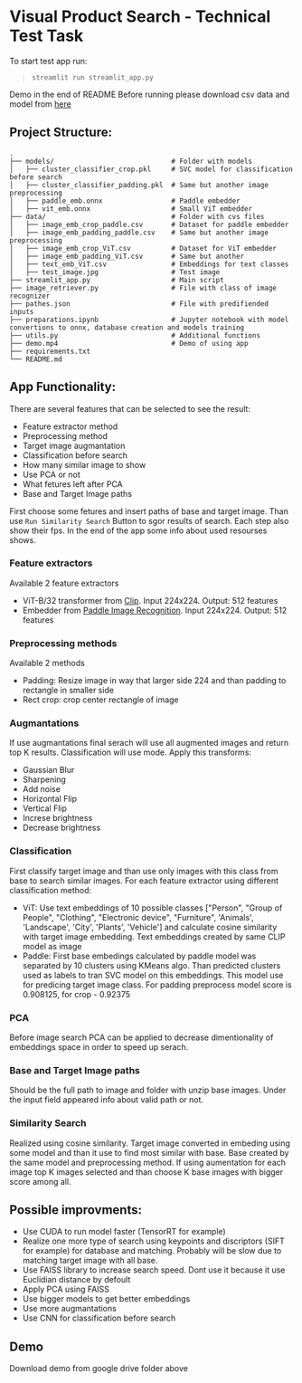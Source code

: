 # Visual Product Search - Technical Test Task

To start test app run: 
> `streamlit run streamlit_app.py`

Demo in the end of README
Before running please download csv data and model from [here](https://drive.google.com/drive/folders/18-BBC2XoVeBidGmKEAWAK1coXuwPX7AF?usp=sharing)

## Project Structure:

    .
    ├── models/                             # Folder with models
    │   ├── cluster_classifier_crop.pkl     # SVC model for classification before search
    │   ├── cluster_classifier_padding.pkl  # Same but another image preprocessing
    │   ├── paddle_emb.onnx                 # Paddle embedder
    │   ├── vit_emb.onnx                    # Small ViT embedder
    ├── data/                               # Folder with cvs files
    │   ├── image_emb_crop_paddle.csv       # Dataset for paddle embedder
    │   ├── image_emb_padding_paddle.csv    # Same but another image preprocessing
    │   ├── image_emb_crop_ViT.csv          # Dataset for ViT embedder
    │   ├── image_emb_padding_ViT.csv       # Same but another 
    │   ├── text_emb_ViT.csv                # Embeddings for text classes
    │   ├── test_image.jpg                  # Test image 
    ├── streamlit_app.py                    # Main script
    ├── image_retriever.py                  # File with class of image recognizer
    ├── pathes.json                         # File with predifiended inputs
    ├── preparations.ipynb                  # Jupyter notebook with model convertions to onnx, database creation and models training
    ├── utils.py                            # Additional functions
    ├── demo.mp4                            # Demo of using app
    ├── requirements.txt
    └── README.md


## App Functionality:

There are several features that can be selected to see the result:
- Feature extractor method
- Preprocessing method
- Target image augmantation
- Classification before search
- How many similar image to show
- Use PCA or not
- What fetures left after PCA 
- Base and Target Image paths

First choose some fetures and insert paths of base and target image. Than use `Run Similarity Search` Button to sgor results of search. Each step also show their fps. In the end of the app some info about used resourses shows.

### Feature extractors
Available 2 feature extractors
- ViT-B/32 transformer from [Clip](https://github.com/openai/CLIP/tree/main). Input 224x224. Output: 512 features
- Embedder from [Paddle Image Recognition](https://github.com/PaddlePaddle/PaddleClas/blob/release/2.5/docs/en/quick_start/quick_start_recognition_en.md). Input 224x224. Output: 512 features

### Preprocessing methods
Available 2 methods
- Padding: Resize image in way that larger side 224 and than padding to rectangle in smaller side 
- Rect crop: crop center rectangle of image 

### Augmantations 
If use augmantations final serach will use all augmented images and return top K results. Classification will use mode. Apply this transforms:
- Gaussian Blur
- Sharpening
- Add noise
- Horizontal Flip
- Vertical Flip
- Increse brightness
- Decrease brightness

### Classification
First classify target image and than use only images with this class from base to search similar images. For each feature extractor using different classification method:
- ViT: Use text embeddings of 10 possible classes ["Person", "Group of People", "Clothing", "Electronic device", "Furniture", 'Animals', 'Landscape', 'City', 'Plants', 'Vehicle'] and calculate cosine similarity with target image embedding. Text embeddings created by same CLIP model as image
- Paddle: First base embedings calculated by paddle model was separated by 10 clusters using KMeans algo. Than predicted clusters used as labels to tran SVC model on this embeddings. This model use for predicing target image class. For padding preprocess model score is 0.908125, for crop - 0.92375

### PCA
Before image search PCA can be applied to decrease dimentionality of embeddings space in order to speed up serach. 

### Base and Target Image paths
 Should be the full path to image and folder with unzip base images. Under the input field appeared info about valid path or not.

### Similarity Search
Realized using cosine similarity. Target image converted in embeding using some model and than it use to find most similar with base. Base created by the same model and preprocessing method. If using aumentation for each image top K images selected and than choose K base images with bigger score among all.

## Possible improvments:
- Use CUDA to run model faster (TensorRT for example)
- Realize one more type of search using keypoints and discriptors (SIFT for example) for database and matching. Probably will be slow due to matching target image with all base.
- Use FAISS library to increase search speed. Dont use it because it use Euclidian distance by defoult
- Apply PCA using FAISS
- Use bigger models to get better embeddings
- Use more augmantations
- Use CNN for classification before search


## Demo

Download demo from google drive folder above
